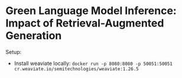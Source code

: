 # Green Language Model Inference: Impact of Retrieval-Augmented Generation

Setup:
- Install weaviate locally: `docker run -p 8080:8080 -p 50051:50051 cr.weaviate.io/semitechnologies/weaviate:1.26.5`
